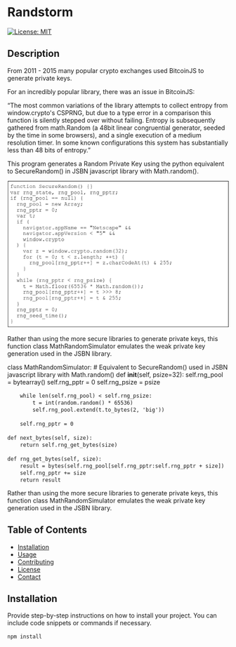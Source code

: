 # Randstorm

[![License: MIT](https://img.shields.io/badge/License-MIT-yellow.svg)](https://opensource.org/licenses/MIT)

## Description
From 2011 - 2015 many popular crypto exchanges used BitcoinJS to generate private keys. 

For an incredibly popular library, there was an issue in BitcoinJS:

“The most common variations of the library attempts to collect entropy
from window.crypto's CSPRNG, but due to a type error in a comparison
this function is silently stepped over without failing. Entropy is
subsequently gathered from math.Random (a 48bit linear congruential
generator, seeded by the time in some browsers), and a single
execution of a medium resolution timer. In some known configurations
this system has substantially less than 48 bits of entropy.”

This program generates a Random Private Key using the python equivalent to SecureRandom() in JSBN javascript library with Math.random(). 

![Project Image](SecureRandom.png)

Rather than using the more secure libraries to generate private keys, this function class MathRandomSimulator emulates the weak private key generation used in the JSBN library. 

class MathRandomSimulator:
    # Equivalent to SecureRandom() used in JSBN javascript library with Math.random()
    def __init__(self, psize=32):
        self.rng_pool = bytearray()
        self.rng_pptr = 0
        self.rng_psize = psize
        
        while len(self.rng_pool) < self.rng_psize:
            t = int(random.random() * 65536) 
            self.rng_pool.extend(t.to_bytes(2, 'big'))

        self.rng_pptr = 0

    def next_bytes(self, size):
        return self.rng_get_bytes(size)

    def rng_get_bytes(self, size):
        result = bytes(self.rng_pool[self.rng_pptr:self.rng_pptr + size])
        self.rng_pptr += size
        return result

Rather than using the more secure libraries to generate private keys, this function class MathRandomSimulator emulates the weak private key generation used in the JSBN library. 


## Table of Contents

- [Installation](#installation)
- [Usage](#usage)
- [Contributing](#contributing)
- [License](#license)
- [Contact](#contact)

## Installation

Provide step-by-step instructions on how to install your project. You can include code snippets or commands if necessary.

```bash
npm install
